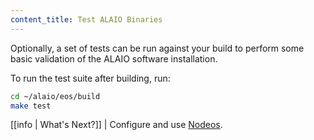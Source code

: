 ```yaml
---
content_title: Test ALAIO Binaries
---
```


Optionally, a set of tests can be run against your build to perform some basic validation of the ALAIO software installation.

To run the test suite after building, run:

```sh
cd ~/alaio/eos/build
make test
```

[[info | What's Next?]]
| Configure and use [Nodeos](../../../01_nodeos/index.md).
